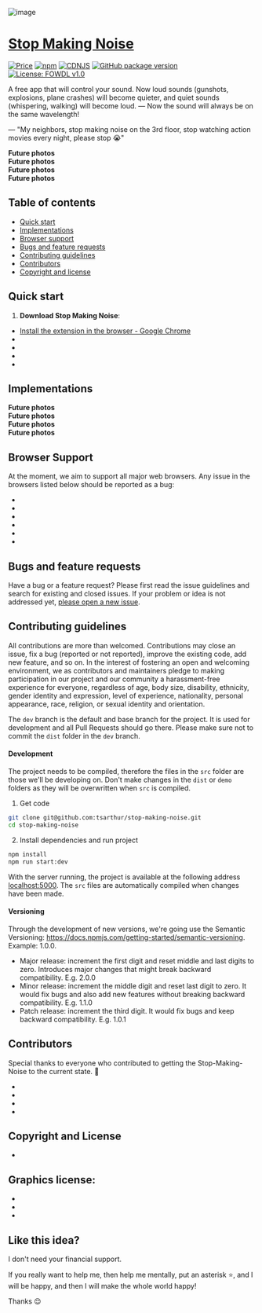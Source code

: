 ![image](https://user-images.githubusercontent.com/105854514/173393566-ce72524c-ed58-4492-871b-04ff2b3d3d54.png)

# [Stop Making Noise](https://github.com/tsarthur/stop-making-noise) &nbsp;

[![Price](https://img.shields.io/badge/price-FREE-0098f7.svg)](https://github.com/froala/stop-making-noise/blob/master/LICENSE)
[![npm](https://img.shields.io/npm/v/stop-making-noise.svg?colorB=brightgreen)](https://www.npmjs.com/package/stop-making-noise)
[![CDNJS](https://img.shields.io/cdnjs/v/stop-making-noise.svg)](https://cdnjs.com/libraries/stop-making-noise)
[![GitHub package version](https://img.shields.io/github/package-json/v/froala/stop-making-noise.svg)](https://github.com/froala/stop-making-noise)
[![License: FOWDL v1.0](https://img.shields.io/badge/license-FOWDL-blue.svg)](https://github.com/froala/stop-making-noise/blob/master/LICENSE)

A free app that will control your sound. Now loud sounds (gunshots, explosions, plane crashes) will become quieter, and quiet sounds (whispering, walking) will become loud. — Now the sound will always be on the same wavelength!


— "My neighbors, stop making noise on the 3rd floor, stop watching action movies every night, please stop 😭"

**Future photos        
Future photos            
Future photos                   
Future photos**               

## Table of contents

- [Quick start](#quick-start)
- [Implementations](#implementations)
- [Browser support](#browser-support)
- [Bugs and feature requests](#bugs-and-feature-requests)
- [Contributing guidelines](#contributing-guidelines)
- [Contributors](#contributors)
- [Copyright and license](#copyright-and-license)

## Quick start

1. **Download Stop Making Noise**:

- [Install the extension in the browser - Google Chrome](https://github.com/tsarthur/stop-making-noise)
-
-
-
-

## Implementations

**Future photos        
Future photos            
Future photos                   
Future photos**               

## Browser Support

At the moment, we aim to support all major web browsers. Any issue in the browsers listed below should be reported as a bug:

- 
- 
- 
- 
- 
- 

## Bugs and feature requests

Have a bug or a feature request? Please first read the issue guidelines and search for existing and closed issues. If your problem or idea is not addressed yet, [please open a new issue](https://github.com/tsarthur/stop-making-noise/issues/new).

## Contributing guidelines

All contributions are more than welcomed. Contributions may close an issue, fix a bug (reported or not reported), improve the existing code, add new feature, and so on. In the interest of fostering an open and welcoming environment, we as contributors and maintainers pledge to making participation in our project and our community a harassment-free experience for everyone, regardless of age, body size, disability, ethnicity, gender identity and expression, level of experience, nationality, personal appearance, race, religion, or sexual identity and orientation.

The `dev` branch is the default and base branch for the project. It is used for development and all Pull Requests should go there. Please make sure not to commit the `dist` folder in the `dev` branch.

#### Development

The project needs to be compiled, therefore the files in the `src` folder are those we'll be developing on. Don't make changes in the `dist` or `demo` folders as they will be overwritten when `src` is compiled.

1. Get code

```bash
git clone git@github.com:tsarthur/stop-making-noise.git
cd stop-making-noise
```

2. Install dependencies and run project

```bash
npm install
npm run start:dev
```

With the server running, the project is available at the following address [localhost:5000](http://localhost:5000/). The `src` files are automatically compiled when changes have been made.

#### Versioning
Through the development of new versions, we're going use the Semantic Versioning: https://docs.npmjs.com/getting-started/semantic-versioning. Example: 1.0.0.
- Major release: increment the first digit and reset middle and last digits to zero. Introduces major changes that might break backward compatibility. E.g. 2.0.0
- Minor release: increment the middle digit and reset last digit to zero. It would fix bugs and also add new features without breaking backward compatibility. E.g. 1.1.0
- Patch release: increment the third digit. It would fix bugs and keep backward compatibility. E.g. 1.0.1

## Contributors

Special thanks to everyone who contributed to getting the Stop-Making-Noise to the current state. 🙏

- 
- 
- 
- 

## Copyright and License

- 

Graphics license:
  - 
  - 
  - 
  - 

## Like this idea?
I don't need your financial support.

If you really want to help me, then help me mentally, put an asterisk ⭐️, and I will be happy, and then I will make the whole world happy!

Thanks 😌
  
